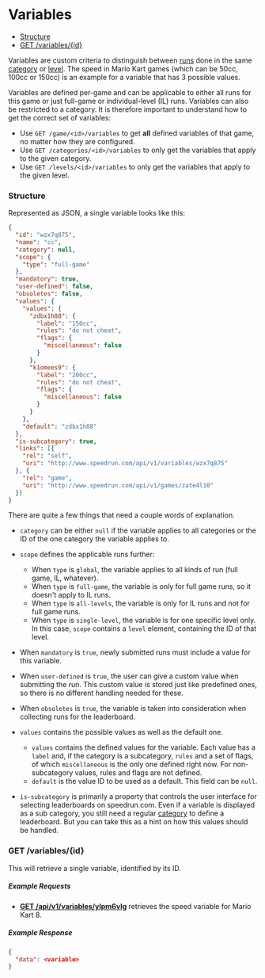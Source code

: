 # Variables

* [Structure](#structure)
* [GET /variables/{id}](#get-variablesid)

Variables are custom criteria to distinguish between [runs](runs.md) done in the same
[category](categories.md) or [level](levels.md). The speed in Mario Kart games (which can be
50cc, 100cc or 150cc) is an example for a variable that has 3 possible values.

Variables are defined per-game and can be applicable to either all runs for this game or just
full-game or individual-level (IL) runs. Variables can also be restricted to a category. It is
therefore important to understand how to get the correct set of variables:

* Use ``GET /game/<id>/variables`` to get **all** defined variables of that game, no matter how they
  are configured.
* Use ``GET /categories/<id>/variables`` to only get the variables that apply to the given category.
* Use ``GET /levels/<id>/variables`` to only get the variables that apply to the given level.

### Structure

Represented as JSON, a single variable looks like this:

```json
{
  "id": "wzx7q875",
  "name": "cc",
  "category": null,
  "scope": {
    "type": "full-game"
  },
  "mandatory": true,
  "user-defined": false,
  "obsoletes": false,
  "values": {
    "values": {
      "zdbx1h88": {
        "label": "150cc",
        "rules": "do not cheat",
        "flags": {
          "miscellaneous": false
        }
      },
      "k1omees9": {
        "label": "200cc",
        "rules": "do not cheat",
        "flags": {
          "miscellaneous": false
        }
      }
    },
    "default": "zdbx1h88"
  },
  "is-subcategory": true,
  "links": [{
    "rel": "self",
    "uri": "http://www.speedrun.com/api/v1/variables/wzx7q875"
  }, {
    "rel": "game",
    "uri": "http://www.speedrun.com/api/v1/games/zate4l10"
  }]
}
```

There are quite a few things that need a couple words of explanation.

* ``category`` can be either ``null`` if the variable applies to all categories or the ID of the one
  category the variable applies to.

* ``scope`` defines the applicable runs further:

  * When ``type`` is ``global``, the variable applies to all kinds of run (full game, IL, whatever).
  * When ``type`` is ``full-game``, the variable is only for full game runs, so it doesn't apply
    to IL runs.
  * When ``type`` is ``all-levels``, the variable is only for IL runs and not for full game runs.
  * When ``type`` is ``single-level``, the variable is for one specific level only. In this case,
    ``scope`` contains a ``level`` element, containing the ID of that level.

* When ``mandatory`` is ``true``, newly submitted runs must include a value for this variable.

* When ``user-defined`` is ``true``, the user can give a custom value when submitting the run. This
  custom value is stored just like predefined ones, so there is no different handling needed for
  these.

* When ``obsoletes`` is ``true``, the variable is taken into consideration when collecting runs for
  the leaderboard.

* ``values`` contains the possible values as well as the default one.

  * ``values`` contains the defined values for the variable. Each value has a ``label`` and, if
    the category is a subcategory, ``rules`` and a set of flags, of which ``miscellaneous`` is the
    only one defined right now. For non-subcategory values, rules and flags are not defined.
  * ``default`` is the value ID to be used as a default. This field can be ``null``.

* ``is-subcategory`` is primarily a property that controls the user interface for selecting
  leaderboards on speedrun.com. Even if a variable is displayed as a sub category, you still need
  a regular [category](categories.md) to define a leaderboard. But you can take this as a hint on
  how this values should be handled.

### GET /variables/{id}

This will retrieve a single variable, identified by its ID.

##### Example Requests

* [**GET /api/v1/variables/ylpm6vlg**](http://www.speedrun.com/api/v1/variables/ylpm6vlg) retrieves the
  speed variable for Mario Kart 8.

##### Example Response

```json
{
  "data": <variable>
}
```

